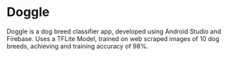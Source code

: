 # Doggle
Doggle is a dog breed classifier app, developed using Android Studio and Firebase. 
Uses a TFLite Model, trained on web scraped images of 10 dog breeds, achieving and training accuracy of 98%.
